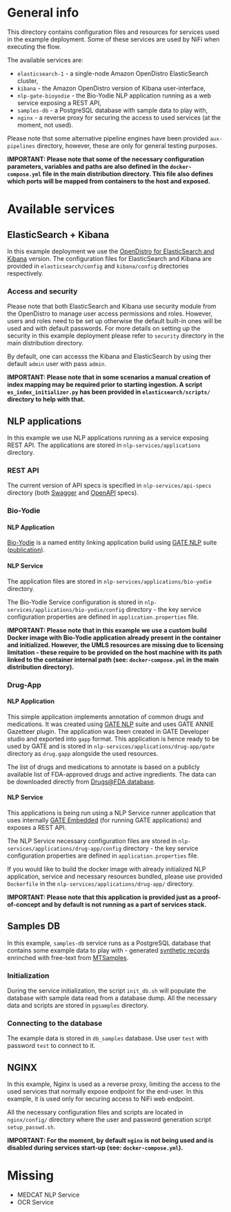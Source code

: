 # General info

This directory contains configuration files and resources for services used in the example deployment. Some of these services are used by NiFi when executing the flow. 

The available services are:
- `elasticsearch-1` - a single-node Amazon OpenDistro ElasticSearch cluster,
- `kibana` - the Amazon OpenDistro version of Kibana user-interface,
- `nlp-gate-bioyodie` - the Bio-Yodie NLP application running as a web service exposing a REST API,
- `samples-db` - a PostgreSQL database with sample data to play with,
- `nginx` - a reverse proxy for securing the access to used services (at the moment, not used).

Please note thst some alternative pipeline engines have been provided `aux-pipelines` directory, however, these are only for general testing purposes.

**IMPORTANT: Please note that some of the necessary configuration parameters, variables and paths are also defined in the `docker-compose.yml` file in the main distribution directory. This file also defines which ports will be mapped from containers to the host and exposed.**


# Available services

## ElasticSearch + Kibana
In this example deployment we use the [OpenDistro for ElasticSearch and Kibana](https://opendistro.github.io/for-elasticsearch/) version. The configuration files for ElasticSearch and Kibana are provided in `elasticsearch/config` and `kibana/config` directories respectively. 

### Access and security

Please note that both ElasticSearch and Kibana use security module from the OpenDistro to manage user access permissions and roles. However, users and roles need to be set up otherwise the default built-in ones will be used and with default passwords. For more details on setting up the security in this example deployment please refer to `security` directory in the main distribution directory.

By default, one can accesss the Kibana and ElasticSearch by using ther default `admin` user with pass `admin`.

**IMPORTANT: Please note that in some scenarios a manual creation of index mapping may be required prior to starting ingestion. A script `es_index_initializer.py` has been provided in `elasticsearch/scripts/` directory to help with that.**


## NLP applications
In this example we use NLP applications running as a service exposing REST API. The applications are stored in `nlp-services/applications` directory.

### REST API
The current version of API specs is specified in `nlp-services/api-specs` directory (both [Swagger](https://swagger.io/) and [OpenAPI](https://www.openapis.org/) specs).


### Bio-Yodie

#### NLP Application
[Bio-Yodie](https://github.com/GateNLP/Bio-YODIE) is a named entity linking application build using [GATE NLP](https://gate.ac.uk/) suite ([publication](https://arxiv.org/abs/1811.04860)).

#### NLP Service
The application files are stored in `nlp-services/applications/bio-yodie` directory.

The Bio-Yodie Service configuration is stored in `nlp-services/applications/bio-yodie/config` directory - the key service configuration properties are defined in `application.properties` file.

**IMPORTANT: Please note that in this example we use a custom build Docker image with Bio-Yodie application already present in the container and initialized. However, the UMLS resources are missing due to licensing limitation - these require to be provided on the host machine with its path linked to the container internal path (see: `docker-compose.yml` in the main distribution directory).**


### Drug-App

#### NLP Application
This simple application implements annotation of common drugs and medications. It was created using [GATE NLP](https://gate.ac.uk/sale/tao/splitch13.html) suite and uses GATE ANNIE Gazetteer plugin. The application was been created in GATE Developer studio and exported into `gapp` format. This application is hence ready to be used by GATE and is stored in `nlp-services/applications/drug-app/gate` directory as `drug.gapp` alongside the used resources.

The list of drugs and medications to annotate is based on a publicly available list of FDA-approved drugs and active ingredients. The data can be downloaded directly from [Drugs@FDA database](https://www.fda.gov/drugs/informationondrugs/ucm079750.htm). 

#### NLP Service
This applications is being run using a NLP Service runner application that uses internally [GATE Embedded](https://gate.ac.uk/family/embedded.html) (for running GATE applications) and exposes a REST API.

The NLP Service necessary configuration files are stored in `nlp-services/applications/drug-app/config` directory - the key service configuration properties are defined in `application.properties` file.

If you would like to build the docker image with already initialized NLP application, service and necessary resources bundled, please use provided `Dockerfile` in the `nlp-services/applications/drug-app/` directory.

**IMPORTANT: Please note that this application is provided just as a proof-of-concept and by default is not running as a part of services stack.**



## Samples DB
In this example, `samples-db` service runs as a PostgreSQL database that contains some example data to play with - generated [synthetic records](https://github.com/synthetichealth/synthea) enrinched with free-text from [MTSamples](https://www.mtsamples.com/).

### Initialization
During the service initialization, the script `init_db.sh` will populate the database with sample data read from a database dump. All the necessary data and scripts are stored in `pgsamples` directory.

### Connecting to the database
The example data is stored in `db_samples` database. Use user `test` with password `test` to connect to it.


## NGINX
In this example, Nginx is used as a reverse proxy, limiting the access to the used services that normally expose endpoint for the end-user. In this example, it is used only for securing access to NiFi web endpoint.

All the necessary configuration files and scripts are located in `nginx/config/` directory where the user and password generation script `setup_passwd.sh`. 

**IMPORTANT: For the moment, by default `nginx` is not being used and is disabled during services start-up (see: `docker-compose.yml`).**


# Missing
- MEDCAT NLP Service
- OCR Service
